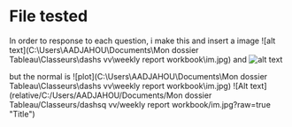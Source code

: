 # File tested
In order to response to each question, i make this and insert a image
![alt text](C:\Users\AADJAHOU\Documents\Mon dossier Tableau\Classeurs\dashs vv\weekly report workbook\im.jpg)
and ![alt text](file:///C:/Users/AADJAHOU/AppData/Local/Packages/Microsoft.ScreenSketch_8wekyb3d8bbwe/TempState/Screenshot%202022-12-04%20180226.png)

but the normal is  ![plot](C:\Users\AADJAHOU\Documents\Mon dossier Tableau\Classeurs\dashs vv\weekly report workbook\im.jpg)
![Alt text](relative/C:/Users/AADJAHOU/Documents/Mon dossier Tableau/Classeurs/dashsq vv/weekly report workbook/im.jpg?raw=true "Title")
